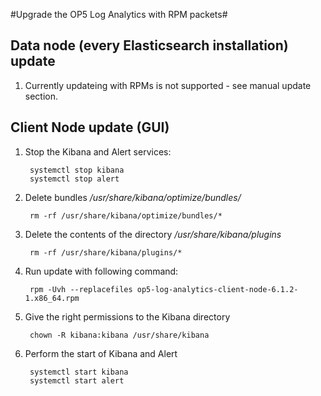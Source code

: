 #Upgrade the OP5 Log Analytics with RPM packets#

## Data node (every Elasticsearch installation) update ##

1. Currently updateing with RPMs is not supported - see manual update section.

## Client Node update (GUI) ##

1. Stop the Kibana and Alert services:

		systemctl stop kibana
		systemctl stop alert

1. Delete bundles */usr/share/kibana/optimize/bundles/*

		rm -rf /usr/share/kibana/optimize/bundles/*

1. Delete the contents of the directory */usr/share/kibana/plugins*

		rm -rf /usr/share/kibana/plugins/*

1. Run update with following command:

		rpm -Uvh --replacefiles op5-log-analytics-client-node-6.1.2-1.x86_64.rpm

1. Give the right permissions to the Kibana directory

		chown -R kibana:kibana /usr/share/kibana

1. Perform the start of Kibana and Alert

		systemctl start kibana
		systemctl start alert
